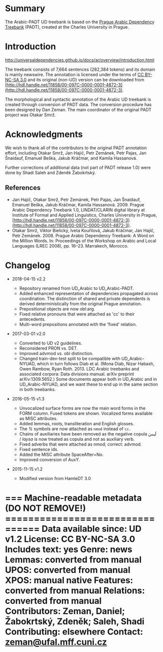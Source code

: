 # Summary

The Arabic-PADT UD treebank is based on the
[Prague Arabic Dependency Treebank](http://ufal.mff.cuni.cz/padt/) (PADT),
created at the Charles University in Prague.


# Introduction

http://universaldependencies.github.io/docs/ar/overview/introduction.html

The treebank consists of 7,664 sentences (282,384 tokens) and its domain is mainly newswire.
The annotation is licensed under the terms of
[CC BY-NC-SA 3.0](http://creativecommons.org/licenses/by-nc-sa/3.0/)
and its original (non-UD) version can be downloaded from
[http://hdl.handle.net/11858/00-097C-0000-0001-4872-3](http://hdl.handle.net/11858/00-097C-0000-0001-4872-3).

The morphological and syntactic annotation of the Arabic UD treebank is created through
conversion of PADT data. The conversion procedure has been designed by Dan Zeman.
The main coordinator of the original PADT project was Otakar Smrž.


# Acknowledgments

We wish to thank all of the contributors to the original PADT annotation effort, including
Otakar Smrž, Jan Hajič, Petr Zemánek, Petr Pajas, Jan Šnaidauf, Emanuel Beška, Jakub Kráčmar,
and Kamila Hassanová.

Further corrections of additional data (not part of PADT release 1.0) were done by
Shadi Saleh and Zdeněk Žabokrtský.


## References

* Jan Hajič, Otakar Smrž, Petr Zemánek, Petr Pajas, Jan Šnaidauf, Emanuel Beška, Jakub Kráčmar,
  Kamila Hassanová. 2009.
  Prague Arabic Dependency Treebank 1.0, LINDAT/CLARIN digital library at
  Institute of Formal and Applied Linguistics, Charles University in Prague,
  [http://hdl.handle.net/11858/00-097C-0000-0001-4872-3](http://hdl.handle.net/11858/00-097C-0000-0001-4872-3).
* Otakar Smrž, Viktor Bielický, Iveta Kouřilová, Jakub Kráčmar, Jan Hajič, Petr Zemánek. 2008.
  Prague Arabic Dependency Treebank: A Word on the Million Words.
  In: Proceedings of the Workshop on Arabic and Local Languages (LREC 2008), pp. 16–23.
  Marrakech, Morocco.


# Changelog

* 2018-04-15 v2.2
  * Repository renamed from UD_Arabic to UD_Arabic-PADT.
  * Added enhanced representation of dependencies propagated across coordination.
    The distinction of shared and private dependents is derived deterministically from the original Prague annotation.
  * Prepositional objects are now obl:arg.
  * Fixed relative pronouns that were attached as 'cc' to their antecedents.
  * Multi-word prepositions annotated with the 'fixed' relation.

* 2017-03-01 v2.0
  * Converted to UD v2 guidelines.
  * Reconsidered PRON vs. DET.
  * Improved advmod vs. obl distinction.
  * Changed train-dev-test split to be compatible with UD_Arabic-NYUAD, which in turn follows Diab et al.
    (Mona Diab, Nizar Habash, Owen Rambow, Ryan Roth. 2013. LDC Arabic treebanks and associated corpora:
    Data divisions manual. arXiv preprint arXiv:1309.5652.)
    Some documents appear both in UD_Arabic and in UD_Arabic-NYUAD, and we want these to end up in the same section in both treebanks.

* 2016-05-15 v1.3
  * Unvocalized surface forms are now the main word forms in the FORM column. Fused tokens are shown. Vocalized forms available as MISC attributes.
  * Added lemmas, roots, transliteration and English glosses.
  * The _%_ symbols are now attached as `nmod` instead of `cc`.
  * Chains of auxiliaries have been removed as the negative copula لَيسَ / _laysa_ is now treated as copula and not as auxiliary verb.
  * Fixed adverbs that were attached as nmod; correct: advmod.
  * Fixed sentence ids.
  * Added the MISC attribute SpaceAfter=No.
  * Improved conversion of AuxY.

* 2015-11-15 v1.2
  * Modified version from HamleDT 3.0


=== Machine-readable metadata (DO NOT REMOVE!) ================================
Data available since: UD v1.2
License: CC BY-NC-SA 3.0
Includes text: yes
Genre: news
Lemmas: converted from manual
UPOS: converted from manual
XPOS: manual native
Features: converted from manual
Relations: converted from manual
Contributors: Zeman, Daniel; Žabokrtský, Zdeněk; Saleh, Shadi
Contributing: elsewhere
Contact: zeman@ufal.mff.cuni.cz
===============================================================================
